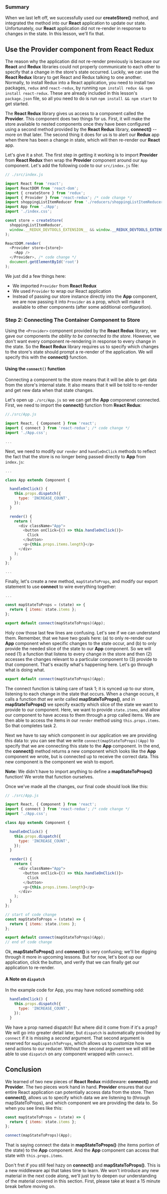 ### Summary

When we last left off, we successfully used our __createStore()__ method, and
integrated the method into our __React__ application to update our state.
Unfortunately, our __React__ application did not re-render in response to
changes in the state. In this lesson, we'll fix that.

## Use the Provider component from React Redux

The reason why the application did not re-render previously is because our
__React__ and __Redux__ libraries could not properly communicate to each 
other to specify that a change in the store's state occurred. Luckily, we
can use the __React Redux__ library to get React and Redux talking to one
another. Normally, to install Redux into a React application, you need to
install two packages, `redux` and `react-redux`, by running 
`npm install redux && npm install react-redux`. These are already included in 
this lesson's `package.json` file, so all you need to do is run 
`npm install && npm start` to get started.

The __React Redux__ library gives us access to a component called the __Provider__.
This component does two things for us. First, it will make the store available
to nested components once they have been configured using a second method 
provided by the __React Redux__ library, __connect()__ -- more on that later. The 
second thing it does for us is to alert our __Redux__ app when there has been 
a change in state, which will then re-render our __React__ app. 

Let's give it a shot. The first step in getting it working is to import __Provider__
from __React Redux__ then wrap the __Provider__ component around our `App` component. 
Let's add the following code to our `src/index.js` file:

```javascript
// ./src/index.js

import React from 'react';
import ReactDOM from 'react-dom';
import { createStore } from 'redux';
import { Provider } from 'react-redux'; /* code change */
import shoppingListItemReducer from './reducers/shoppingListItemReducer';
import App from './App';
import './index.css';

const store = createStore(
  shoppingListItemReducer,
  window.__REDUX_DEVTOOLS_EXTENSION__ && window.__REDUX_DEVTOOLS_EXTENSION__()
);

ReactDOM.render(
  <Provider store={store}>
    <App />
  </Provider>, /* code change */
  document.getElementById('root')
);
```

We just did a few things here:

* We imported `Provider` from __React Redux__
* We used `Provider` to wrap our React application
* Instead of passing our store instance directly into the __App__ component, we 
are now passing it into `Provider` as a prop, which will make it available to 
other components (after some additional configuration).


### Step 2: Connecting The Container Component to Store

Using the `<Provider>` component provided by the __React Redux__ library, we
gave our components *the ability to be connected to the store*. However, we
don't want every component re-rendering in response to every change in the
state. So the __React Redux__ library requires us to specify which changes to
the store's state should prompt a re-render of the application. We will specify
this with the __connect()__ function.

#### Using the `connect()` function

Connecting a component to the store means that it will be able to get data from
the store's internal state. It also means that it will be told to re-render and 
get new data when that state changes. 

Let's open up `./src/App.js` so we can get the __App__ componenet connected. First, 
we need to import the __connect()__ function from __React Redux__: 

```javascript
//./src/App.js

import React, { Component } from 'react';
import { connect } from 'react-redux'; /* code change */
import './App.css';

...
```

Next, we need to modify our `render` and `handleOnClick` methods to reflect the 
fact that the store is no longer being passed directly to __App__ from `index.js`:


```javascript
...

class App extends Component {

  handleOnClick() {
    this.props.dispatch({ 
      type: 'INCREASE_COUNT',
    });
  }

  render() {
    return (
      <div className="App">
        <button onClick={() => this.handleOnClick()}>
          Click
        </button>
        <p>{this.props.items.length}</p> 
      </div>
    );
  }
};

...
```

Finally, let's create a new method, `mapStateToProps`, and modify our export 
statement to use __connect__ to wire everything together:


```javascript
...

const mapStateToProps = (state) => {
  return { items: state.items };
};

export default connect(mapStateToProps)(App);
```

Holy cow those last few lines are confusing. Let's see if we can understand
them. Remember, that we have two goals here: (a) to only re-render our __App__
component when specific changes to the state occur, and (b) to only provide the
needed slice of the state to our __App__ component. So we will need (1) a
function that listens to every change in the store and then (2) accesses the
changes relevant to a particular component to (3) provide to that component.
That's exactly what's happening here. Let's go through what is doing what.

```javascript
export default connect(mapStateToProps)(App);
```

The connect function is taking care of task 1; it is synced up to our store,
listening to each change in the state that occurs. When a change occurs, it
calls a function *that we write* called __mapStateToProps()__, and in
__mapStateToProps()__ we specify exactly which slice of the state we want to
provide to our component. Here, we want to provide `state.items`, and allow our
component to have access to them through a prop called items. We are then able 
to access the items in our `render` method using `this.props.items`. So that 
completes task 2. 

Next we have to say which component in our application we are providing this 
data to: you can see that we write `connect(mapStateToProps)(App)` to specify 
that we are connecting this state to the __App__ component. In the end, the 
__connect()__ method returns a new component which looks like the __App__ 
component we wrote, but is connected up to receive the correct data. This new
component is the component we wish to export. 

**Note:** We didn't have to import anything to define a __mapStateToProps()__ 
function! We wrote that function ourselves.

Once we've made all the changes, our final code should look like this:

```javascript
// ./src/App.js

import React, { Component } from 'react';
import { connect } from 'react-redux'; /* code change */
import './App.css';

class App extends Component {

  handleOnClick() {
    this.props.dispatch({
      type: 'INCREASE_COUNT',
    });
  }

  render() {
    return (
      <div className="App">
        <button onClick={() => this.handleOnClick()}>
          Click
        </button>
        <p>{this.props.items.length}</p>
      </div>
    );
  }
};

// start of code change
const mapStateToProps = (state) => {
  return { items: state.items };
};

export default connect(mapStateToProps)(App);
// end of code change
```


Ok, __mapStateToProps()__ and __connect()__ is very confusing; we'll be digging
through it more in upcoming lessons.  But for now, let's boot up our application, 
click the button, and verify that we can finally get our application to re-render. 


#### A Note on `dispatch`

In the example code for App, you may have noticed something odd:

```js
  handleOnClick() {
    this.props.dispatch({
      type: 'INCREASE_COUNT',
    });
  }
```

We have a prop named dispatch! But where did it come from if it's a prop? We 
will go into greater detail later, but `dispatch` is automatically provided
by `connect` if it is missing a _second_ argument. That second argument is
reserved for `mapDispatchToProps`, which allows us to customize how we send
actions to our reducer. Without the second argument we will still be able to
use `dispatch` on any component wrapped with `connect`.

## Conclusion

We learned of two new pieces of __React Redux__ middleware: __connect()__ and
__Provider__.  The two pieces work hand in hand. __Provider__ ensures that our
entire React application can potentially access data from the store. Then
__connect()__, allows us to specify which data we are listening to (through
mapStateToProps), and which component we are providing the data to. So when 
you see lines like this:

```javascript
const mapStateToProps = (state) => {
  return { items: state.items };
};

connect(mapStateToProps)(App);
```

That is saying connect the data in __mapStateToProps()__ (the items portion of
the state) to the __App__ component. And the __App__ component can access that
state with `this.props.items`. 

Don't fret if you still feel hazy on __connect()__ and __mapStateToProps()__. 
This is a new middleware api that takes time to learn. We won't introduce any 
new material in the next code along, we'll just try to deepen our understanding 
of the material covered in this section. First, please take at least a 15 minute 
break before moving on.  
